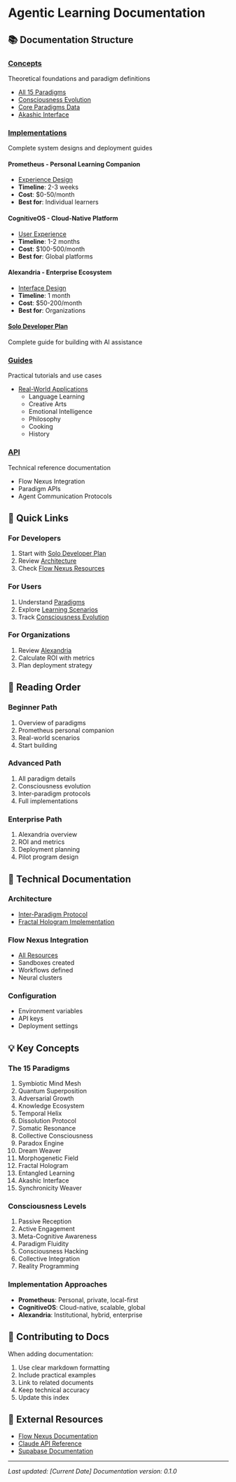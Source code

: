 # Agentic Learning Documentation

## 📚 Documentation Structure

### [Concepts](./concepts/)
Theoretical foundations and paradigm definitions
- [All 15 Paradigms](./concepts/paradigms.md)
- [Consciousness Evolution](./concepts/consciousness-evolution.md)
- [Core Paradigms Data](./concepts/core-paradigms.json)
- [Akashic Interface](./concepts/akashic-interface.md)

### [Implementations](./implementations/)
Complete system designs and deployment guides

#### Prometheus - Personal Learning Companion
- [Experience Design](./implementations/prometheus-experience.md)
- **Timeline**: 2-3 weeks
- **Cost**: $0-50/month
- **Best for**: Individual learners

#### CognitiveOS - Cloud-Native Platform
- [User Experience](./implementations/cognitive-os-ux.md)
- **Timeline**: 1-2 months
- **Cost**: $100-500/month
- **Best for**: Global platforms

#### Alexandria - Enterprise Ecosystem
- [Interface Design](./implementations/alexandria-interface.md)
- **Timeline**: 1 month
- **Cost**: $50-200/month
- **Best for**: Organizations

#### [Solo Developer Plan](./implementations/solo-developer-plan.md)
Complete guide for building with AI assistance

### [Guides](./guides/)
Practical tutorials and use cases
- [Real-World Applications](./guides/real-world-applications.md)
  - Language Learning
  - Creative Arts
  - Emotional Intelligence
  - Philosophy
  - Cooking
  - History

### [API](./api/)
Technical reference documentation
- Flow Nexus Integration
- Paradigm APIs
- Agent Communication Protocols

## 🚀 Quick Links

### For Developers
1. Start with [Solo Developer Plan](./implementations/solo-developer-plan.md)
2. Review [Architecture](../src/core/inter-paradigm-protocol.py)
3. Check [Flow Nexus Resources](../FLOW_NEXUS_RESOURCES.md)

### For Users
1. Understand [Paradigms](./concepts/paradigms.md)
2. Explore [Learning Scenarios](./guides/real-world-applications.md)
3. Track [Consciousness Evolution](./concepts/consciousness-evolution.md)

### For Organizations
1. Review [Alexandria](./implementations/alexandria-interface.md)
2. Calculate ROI with metrics
3. Plan deployment strategy

## 📖 Reading Order

### Beginner Path
1. Overview of paradigms
2. Prometheus personal companion
3. Real-world scenarios
4. Start building

### Advanced Path
1. All paradigm details
2. Consciousness evolution
3. Inter-paradigm protocols
4. Full implementations

### Enterprise Path
1. Alexandria overview
2. ROI and metrics
3. Deployment planning
4. Pilot program design

## 🔧 Technical Documentation

### Architecture
- [Inter-Paradigm Protocol](../src/core/inter-paradigm-protocol.py)
- [Fractal Hologram Implementation](../src/paradigms/fractal-hologram.py)

### Flow Nexus Integration
- [All Resources](../FLOW_NEXUS_RESOURCES.md)
- Sandboxes created
- Workflows defined
- Neural clusters

### Configuration
- Environment variables
- API keys
- Deployment settings

## 💡 Key Concepts

### The 15 Paradigms
1. Symbiotic Mind Mesh
2. Quantum Superposition
3. Adversarial Growth
4. Knowledge Ecosystem
5. Temporal Helix
6. Dissolution Protocol
7. Somatic Resonance
8. Collective Consciousness
9. Paradox Engine
10. Dream Weaver
11. Morphogenetic Field
12. Fractal Hologram
13. Entangled Learning
14. Akashic Interface
15. Synchronicity Weaver

### Consciousness Levels
1. Passive Reception
2. Active Engagement
3. Meta-Cognitive Awareness
4. Paradigm Fluidity
5. Consciousness Hacking
6. Collective Integration
7. Reality Programming

### Implementation Approaches
- **Prometheus**: Personal, private, local-first
- **CognitiveOS**: Cloud-native, scalable, global
- **Alexandria**: Institutional, hybrid, enterprise

## 📝 Contributing to Docs

When adding documentation:
1. Use clear markdown formatting
2. Include practical examples
3. Link to related documents
4. Keep technical accuracy
5. Update this index

## 🔗 External Resources

- [Flow Nexus Documentation](https://github.com/ruvnet/flow-nexus)
- [Claude API Reference](https://docs.anthropic.com)
- [Supabase Documentation](https://supabase.com/docs)

---

*Last updated: [Current Date]*
*Documentation version: 0.1.0*